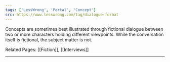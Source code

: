 ```yaml
---
tags: ['LessWrong', 'Portal', 'Concept']
src: https://www.lesswrong.com/tag/dialogue-format
---
```


Concepts are sometimes best illustrated through fictional dialogue between two or more characters holding different viewpoints. While the conversation itself is fictional, the subject matter is not.

Related Pages: [[Fiction]], [[Interviews]]



---

